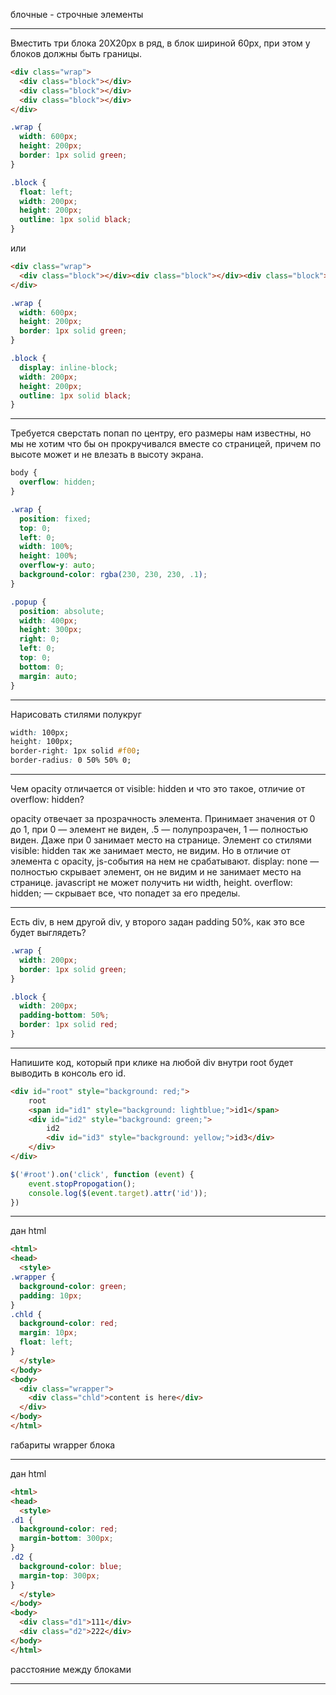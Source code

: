 блочные - строчные элементы

---
Вместить три блока 20X20px в ряд, в блок шириной 60px, при этом у блоков должны быть границы.

```html
<div class="wrap">
  <div class="block"></div>
  <div class="block"></div>
  <div class="block"></div>
</div>
```
```css
.wrap {
  width: 600px;
  height: 200px;
  border: 1px solid green;
}

.block {
  float: left;
  width: 200px;
  height: 200px;
  outline: 1px solid black;
}
```
 или
```html
<div class="wrap">
  <div class="block"></div><div class="block"></div><div class="block"></div>
</div>
```
```css
.wrap {
  width: 600px;
  height: 200px;
  border: 1px solid green;
}

.block {
  display: inline-block;
  width: 200px;
  height: 200px;
  outline: 1px solid black;
}
```
---
Требуется сверстать попап по центру, его размеры нам известны, но мы не хотим что бы он прокручивался вместе со страницей, причем по высоте может и не влезать в высоту экрана.
```css
body {
  overflow: hidden;
}

.wrap {
  position: fixed;
  top: 0;
  left: 0;
  width: 100%;
  height: 100%;
  overflow-y: auto;
  background-color: rgba(230, 230, 230, .1);
}

.popup {
  position: absolute;
  width: 400px;
  height: 300px;
  right: 0;
  left: 0;
  top: 0;
  bottom: 0;
  margin: auto;
}
```
---
Нарисовать стилями полукруг
```css
width: 100px;
height: 100px;
border-right: 1px solid #f00;
border-radius: 0 50% 50% 0;
```
---
Чем opacity отличается от visible: hidden и что это такое, отличие от overflow: hidden?

opacity отвечает за прозрачность элемента. Принимает значения от 0 до 1, при 0 — элемент не виден, .5 — полупрозрачен, 1 — полностью виден. Даже при 0 занимает место на странице.
Элемент со стилями visible: hidden так же занимает место, не видим. Но в отличие от элемента с opacity, js-события на нем не срабатывают.
display: none — полностью скрывает элемент, он не видим и не занимает место на странице. javascript не может получить ни width, height.
overflow: hidden; — скрывает все, что попадет за его пределы.

---
Есть div, в нем другой div, у второго задан padding 50%, как это все будет выглядеть?
```css
.wrap {
  width: 200px;
  border: 1px solid green;
}

.block {
  width: 200px;
  padding-bottom: 50%;
  border: 1px solid red;
}
```
---
Напишите код, который при клике на любой div внутри root будет выводить в консоль его id.
```html
<div id="root" style="background: red;">
    root
    <span id="id1" style="background: lightblue;">id1</span>
    <div id="id2" style="background: green;">
        id2
        <div id="id3" style="background: yellow;">id3</div>
    </div>
</div>
```
```javascript
$('#root').on('click', function (event) {
    event.stopPropogation();
    console.log($(event.target).attr('id'));
})
```
---

дан html

```html
<html>
<head>
  <style>
.wrapper {
  background-color: green;
  padding: 10px;
}
.chld {
  background-color: red;
  margin: 10px;
  float: left;
}
  </style>
</body>
<body>
  <div class="wrapper">
    <div class="chld">content is here</div>
  </div>
</body>
</html>
```

габариты wrapper блока

---

дан html

```html
<html>
<head>
  <style>
.d1 {
  background-color: red;
  margin-bottom: 300px;
}
.d2 {
  background-color: blue;
  margin-top: 300px;
}
  </style>
</body>
<body>
  <div class="d1">111</div>
  <div class="d2">222</div>
</body>
</html>
```

расстояние между блоками

---
